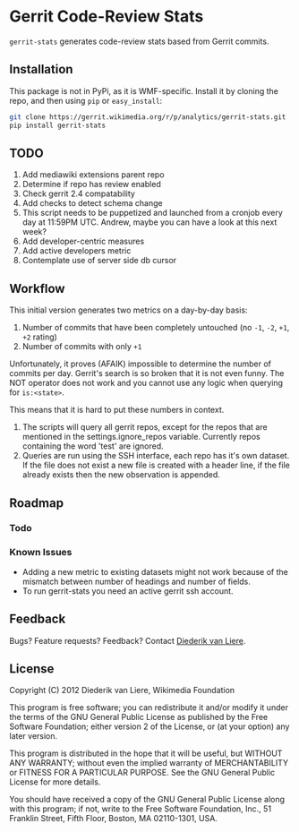 # Gerrit Code-Review Stats

`gerrit-stats` generates code-review stats based from Gerrit commits.


## Installation

This package is not in PyPi, as it is WMF-specific. Install it by cloning the repo, and then using `pip` or `easy_install`:

```sh
git clone https://gerrit.wikimedia.org/r/p/analytics/gerrit-stats.git
pip install gerrit-stats
```

## TODO
1. Add mediawiki extensions parent repo
2. Determine if repo has review enabled
3. Check gerrit 2.4 compatability
4. Add checks to detect schema change
5. This script needs to be puppetized and launched from a cronjob every day at 11:59PM UTC.
    Andrew, maybe you can have a look at this next week?
6. Add developer-centric measures
7. Add active developers metric 
8. Contemplate use of server side db cursor

## Workflow

This initial version generates two metrics on a day-by-day basis:

1. Number of commits that have been completely untouched (no `-1`, `-2`, `+1`, `+2` rating)
2. Number of commits with only `+1`

Unfortunately, it proves (AFAIK) impossible to determine the number of commits per day. Gerrit's
search is so broken that it is not even funny. The NOT operator does not work and you cannot use any
logic when querying for `is:<state>`.

This means that it is hard to put these numbers in context.

1. The scripts will query all gerrit repos, except for the repos that are mentioned in the
    settings.ignore_repos variable. Currently repos containing the word 'test' are ignored.
2. Queries are run using the SSH interface, each repo has it's own dataset. If the file does not
    exist a new file is created with a header line, if the file already exists then the new
    observation is appended.


## Roadmap

### Todo



### Known Issues

- Adding a new metric to existing datasets might not work because of the mismatch between number
    of headings and number of fields. 
- To run gerrit-stats you need an active gerrit ssh account.


## Feedback

Bugs? Feature requests? Feedback? Contact [Diederik van Liere](mailto:dvanliere@wikimedia.org).


## License

Copyright (C) 2012  Diederik van Liere, Wikimedia Foundation

This program is free software; you can redistribute it and/or
modify it under the terms of the GNU General Public License
as published by the Free Software Foundation; either version 2
of the License, or (at your option) any later version.

This program is distributed in the hope that it will be useful,
but WITHOUT ANY WARRANTY; without even the implied warranty of
MERCHANTABILITY or FITNESS FOR A PARTICULAR PURPOSE.  See the
GNU General Public License for more details.

You should have received a copy of the GNU General Public License
along with this program; if not, write to the Free Software
Foundation, Inc., 51 Franklin Street, Fifth Floor, Boston, MA  02110-1301, USA.

